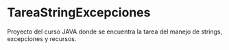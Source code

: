 # TareaStringExcepciones
Proyecto del curso JAVA donde se encuentra la tarea del manejo de strings, excepciones y recursos.
